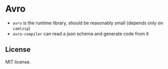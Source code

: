 
# Avro

- `avro` is the runtime library, should be reasonably small (depends only on `camlzip`)
- `avro-compiler` can read a json schema and generate code from it

## License 

MIT license.
